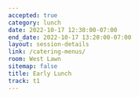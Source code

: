 ```yaml
---
accepted: true
category: lunch
date: 2022-10-17 12:30:00-07:00
end_date: 2022-10-17 13:20:00-07:00
layout: session-details
link: /catering-menus/
room: West Lawn
sitemap: false
title: Early Lunch
track: t1
---
```


